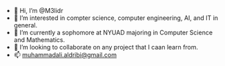 - 👋 Hi, I’m @M3lidr
- 👀 I’m interested in compter science, computer engineering, AI, and IT in general.
- 🌱 I’m currently a sophomore at NYUAD majoring in Computer Science and Mathematics.
- 💞️ I’m looking to collaborate on any project that I caan learn from.
- 📫 muhammadali.aldribi@gmail.com

<!---
M3lidr/M3lidr is a ✨ special ✨ repository because its `README.md` (this file) appears on your GitHub profile.
You can click the Preview link to take a look at your changes.
--->
